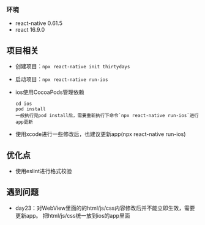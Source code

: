 ### 环境
+ react-native 0.61.5
+ react 16.9.0

## 项目相关

+ 创建项目：`npx react-native init thirtydays`
+ 启动项目：`npx react-native run-ios`
+ ios使用CocoaPods管理依赖
    
      cd ios
      pod install
      一般执行完pod install后，需要重新执行下命令`npx react-native run-ios`进行app更新

+ 使用xcode进行一些修改后，也建议更新app(npx react-native run-ios)      

## 优化点
+ 使用eslint进行格式校验


## 遇到问题
+ day23：对WebView里面的的html/js/css内容修改后并不能立即生效，需要更新app。
把html/js/css统一放到ios的app里面
